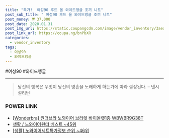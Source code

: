 ```yaml
--- 
title: "특가!  여성90 후드 울 와이드앵글 조끼 니트" 
post_sub_title: " 여성90 후드 울 와이드앵글 조끼 니트" 
post_money: ₩ 37,000 
post_date: 2020.01.31 
post_img_url: https://static.coupangcdn.com/image/vendor_inventory/3aea/84a73d623f170c000026b25a4919dfe8b5bfeb37964e7488b4abae94adfd.jpg 
post_link_url: https://coupa.ng/bnPbXR 
categories: 
  - vendor_inventory 
tags: 
  - 여성90 
  - 와이드앵글 
--- 
```

  #여성90 #와이드앵글 
<hr> 

> 당신의 행복은 무엇이 당신의 영혼을 노래하게 하는가에 따라 결정된다. – 낸시 설리번 


### POWER LINK

* <a href="https://blog.naver.com/sakai111/221779277930" target="_blank">[Wonderbra] 원더브라 노와이어 브라렛 바이올렛1종 WBWBR9G38T</a>
* <a href="https://blog.naver.com/santokki14/221779227745" target="_blank">생활 / 노와이어원더 베스트 ~45위</a>
* <a href="https://blog.naver.com/sakai111/221775856075" target="_blank"> [생활] 노와이어세트특가정보 순위 ~46위</a>

